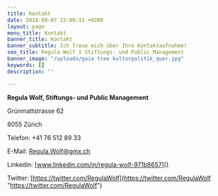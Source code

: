```yaml
---
title: Kontakt
date: 2018-09-07 15:09:11 +0200
layout: page
menu_title: Kontakt
banner_title: Kontakt
banner_subtitle: Ich freue mich über Ihre Kontaktaufnahme!
seo_title: Regula Wolf I Stiftungs- und Public Management
banner_image: "/uploads/gaia tree kulturpolitik_quer.jpg"
keywords: []
description: ''

---
```

**Regula Wolf, Stiftungs- und Public Management**

Grünmattstrasse 62

8055 Zürich  
 

Telefon: +41 76 512 89 33

E-Mail: [Regula.Wolf@gmx.ch]()  
 

Linkedin: [www.linkedin.com/in/regula-wolf-971b8657]()

Twitter: [https://twitter.com/RegulaWolf](https://twitter.com/RegulaWolf "https://twitter.com/RegulaWolf")